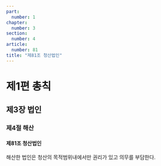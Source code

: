 ```yaml
---
part:
  number: 1
chapter:
  number: 3
section:
  number: 4
article:
  number: 81
title: "제81조 청산법인"
---
```


# 제1편 총칙

## 제3장 법인

### 제4절 해산

#### 제81조 청산법인

해산한 법인은 청산의 목적범위내에서만 권리가 있고 의무를 부담한다.
